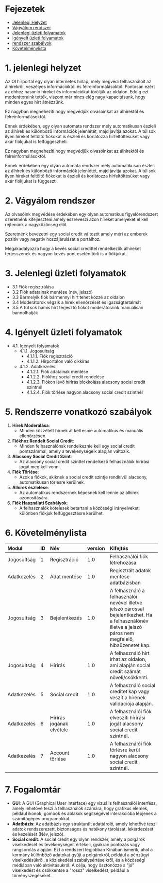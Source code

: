 # Fejezetek

- [Jelenlegi Helyzet](#1-jelenlegi-helyzet)
- [Vágyálom rendszer](#2-vágyálom-rendszer)
- [Jelenlegi üzleti folyamatok](#3-jelenlegi-üzleti-folyamatok)
- [Igényelt üzleti folyamatok](#4-igényelt-üzleti-folyamatok)
- [rendszer szabályok](#5-rendszerre-vonatkozó-szabályok)
- [Követelménylista](#6-követelménylista)

# 1. jelenlegi helyzet
Az OI hírportál egy olyan internetes hírlap, mely megvédi felhasználóit az álhírekről, veszélyes információktól és félreinformálásoktól. Pontosan ezért az ehhez hasonló híreket és információkat töröljük az oldalon. Eddig ezt moderátoraink tették, viszont már nincs elég nagy kapacitásunk, hogy minden egyes hírt átnézzünk.

Ez nagyban megnehezíti hogy megvédjük olvasóinkat az álhírektől és félreinformálásoktól.

Ennek érdekében, egy olyan automata rendszer mely automatikusan észleli az álhírek és különböző információk jelenlétét, majd javítja azokat. A túl sok ilyen híreket feltöltő fiókokat is észleli és korlátozza hírfeltöltésüket vagy akár fiókjukat is felfüggeszheti.

Ez nagyban megnehezíti hogy megvédjük olvasóinkat az álhírektől és félreinformálásoktól.

Ennek érdekében egy olyan automata rendszer mely automatikusan észleli az álhírek és különböző információk jelenlétét, majd javítja azokat. A túl sok ilyen híreket feltöltő fiókokat is észleli és korlátozza hírfeltöltésüket vagy akár fiókjukat is függeszti.


# 2. Vágyálom rendszer
Az olvasóink megvédése érdekében egy olyan automatikus figyelőrendszert szeretnénk kifejleszteni amely észreveszi azon híreket amelyeket el kell rejtenünk a nagyközönség elől.

Szeretnénk bevezetni egy social credit változót amely méri az emberek pozitív vagy negatív hozzájárulását a portálhoz.

Megakadályozza hogy a kevés social credittel rendelkezők álhíreket terjesszenek és nagyon kevés pont esetén törli is a fiókjukat.

# 3. Jelenlegi üzleti folyamatok

- 3.1 Fiók regisztrálása
- 3.2 Fiók adatainak mentése (név, jelszó)
- 3.3 Bármelyik fiók bármennyi hírt tehet közzé az oldalon
- 3.4 Moderátorok végzik a hírek ellenőrzését és igazságtartalmát
- 3.5 A túl sok hamis hírt terjesztő fiókot moderátoraink manuálisan bannolhatják

# 4. Igényelt üzleti folyamatok

- 4.1. Igényelt folyamatok
   - 4.1.1. Jogosultság
      - 4.1.1.1. Fiók regisztráció
      - 4.1.1.2. Hírportálon való cikkírás
   - 4.1.2. Adatkezelés
      - 4.1.2.1. Fiók adatainak mentése
      - 4.1.2.2. Fiókhoz social credit rendelése
      - 4.1.2.3. Fiókon lévő hírírás blokkolása alacsony social credit szintnél
      - 4.1.2.4. Fiók törlése nagyon alacsony social credit szintnél

# 5. Rendszerre vonatkozó szabályok
1. **Hírek Moderálása**:
   - Minden közzétett hírnek át kell esnie automatikus és manuális ellenőrzésen.
2. **Fiókhoz Rendelt Social Credit**:
   - Minden felhasználónak rendelkeznie kell egy social credit pontszámmal, amely a tevékenységeik alapján változik.
3. **Alacsony Social Credit Szint**:
   - Az alacsony social credit szinttel rendelkező felhasználók hírírási jogát meg kell vonni.
4. **Fiók Törlése**:
   - Azok a fiókok, akiknek a social credit szintje rendkívül alacsony, automatikusan törlésre kerülnek.
5. **Álhírek észlelése**:
   - Az automatikus rendszernek képesnek kell lennie az álhírek azonosítására.
6. **Fiók Használati Szabályok**:
   - A felhasználók kötelesek betartani a közösségi irányelveket, különben fiókjuk felfüggesztésre kerülhet.

# 6. Követelménylista
   |   Modul   |   ID  |   Név |   version |   Kifejtés    |
   |:----------|:------|:------|:----------|:--------------|
   |    Jogosultság |   1   |   Regisztráció    |   1.0 | Felhasználói fiók létrehozása  |
   |    Adatkezelés |   2   |   Adat mentése    |   1.0 |   Regisztrált adatok mentése adatbázisban |
   |   Jogosultság |   3  |    Bejelentkezés   |   1.0 |   A felhasználó a felhasználói nevével illetve jelszó párossal bejelentkezhet. Ha a felhasználónév illetve a jelszó páros nem megfelelő, hibaüzenetet kap. |
   |   Jogosultság |   4   |   Hírírás   |   1.0 |   A felhasználó hírt írhat az oldalon, ami alapján social credit számát növeli/csökkenti. |
   |   Adatkezelés |   5   | Social credit |   1.0 |   A felhasználó social creditet kap vagy veszít a hírének validációja alapján.   |
|   Adatkezelés    |   6   |   Hírírás jogának elvétele   |   1.0 |   A felhasználói fiók elveszíti hírírási jogát alacsony social credit szintnél.    |
   |   Adatkezelés    |   7   |   Account törlése   |   1.0 |   A felhasználói fiók törlésre kerül nagyon alacsony social credit szintnél.    |

# 7. Fogalomtár

- **GUI**: A GUI (Graphical User Interface) egy vizuális felhasználói interfész, amely lehetővé teszi a felhasználók számára, hogy grafikus elemek, például ikonok, gombok és ablakok segítségével interakcióba lépjenek a számítógépes programokkal.
- **Adatbázis**: Az adatbázis egy strukturált adattároló, amely lehetővé teszi adatok rendszerezett, biztonságos és hatékony tárolását, lekérdezését és kezelését (Név, jelszó).
- **Social credit**: A social credit egy olyan rendszer, amely a polgárok viselkedését és tevékenységeit értékeli, gyakran pontozás vagy rangsorolás alapján. Ezt a rendszert legjobban Kínában ismerik, ahol a kormány különböző adatokat gyűjt a polgárokról, például a pénzügyi viselkedésükről, a közlekedési szabálysértéseikről, és a közösségi médiában való aktivitásukról. A célja, hogy ösztönözze a "jó" viselkedést és csökkentse a "rossz" viselkedést, például a törvényszegéseket.